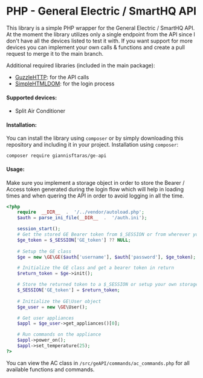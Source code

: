 # PHP - General Electric / SmartHQ API
This library is a simple PHP wrapper for the General Electric / SmartHQ API. At the moment the library utilizes only a single endpoint from the API since I don't have all the devices listed to test it with. If you want support for more devices you can implement your own calls & functions and create a pull request to merge it to the main branch.

Additional required libraries (included in the main package):

 -  [GuzzleHTTP](https://github.com/guzzle/guzzle): for the API calls
 - [SimpleHTMLDOM](https://github.com/voku/simple_html_dom):  for the login process

#### Supported devices:
 - Split Air Conditioner

#### Installation:
You can install the library using `composer` or by simply downloading this repository and including it in your project.
Installation using `composer`:

    composer require giannisftaras/ge-api

#### Usage:

Make sure you implement a storage object in order to store the Bearer / Access token generated during the login flow which will help in loading times and when quering the API in order to avoid logging in all the time.

```php
<?php
	require  __DIR__  .  '/../vendor/autoload.php';
	$auth = parse_ini_file(__DIR__  .  '/auth.ini');

	session_start();
	# Get the stored GE Bearer token from $_SESSION or from wherever you like
	$ge_token = $_SESSION['GE_token'] ?? NULL;
		 
	# Setup the GE class
	$ge = new \GE\GE($auth['username'], $auth['password'], $ge_token);

	# Initialize the GE class and get a bearer token in return
	$return_token = $ge->init();

	# Store the returned token to a $_SESSION or setup your own storage object
	$_SESSION['GE_token'] = $return_token;
	
	# Initialize the GE\User object
	$ge_user = new \GE\User();

	# Get user appliances
	$appl = $ge_user->get_appliances()[0];

	# Run commands on the appliance
	$appl->power_on();
	$appl->set_temperature(25);
?>
```
You can view the AC class in `/src/geAPI/commands/ac_commands.php` for all available functions and commands.
